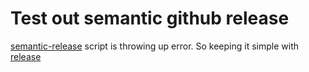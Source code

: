 # Test out semantic github release


[semantic-release](https://github.com/semantic-release/semantic-release) script is throwing up error. So keeping it simple with [release](https://github.com/zeit/release)
